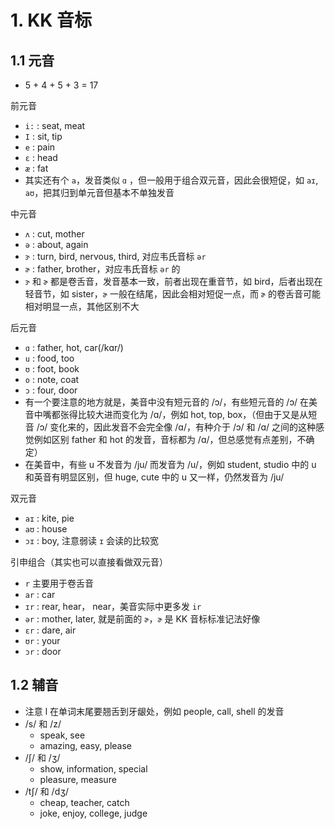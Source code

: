 

# 1. KK 音标

## 1.1 元音

- 5 + 4 + 5 + 3 = 17

前元音

- `i:` : seat, meat
- `I` : sit, tip
- `e` : pain
- `ɛ` : head
- `æ` : fat
- 其实还有个 `a`，发音类似 `ɑ` ，但一般用于组合双元音，因此会很短促，如 `aɪ`, `aʊ`，把其归到单元音但基本不单独发音

中元音

- `ʌ` : cut, mother
- `ə` : about, again
- `ɝ` : turn, bird, nervous, third, 对应韦氏音标 `ər`
- `ɚ` : father, brother，对应韦氏音标 `ər` 的
- `ɝ` 和 `ɚ` 都是卷舌音，发音基本一致，前者出现在重音节，如 bird，后者出现在轻音节，如 sister，`ɚ` 一般在结尾，因此会相对短促一点，而 `ɚ` 的卷舌音可能相对明显一点，其他区别不大

后元音

- `ɑ` : father, hot, car(/kɑr/)
- `u` : food, too
- `ʊ` : foot, book
- `o` : note, coat
- `ɔ` : four, door
- 有一个要注意的地方就是，美音中没有短元音的 /ɔ/，有些短元音的 /ɔ/ 在美音中嘴都张得比较大进而变化为 /ɑ/，例如 hot, top, box，（但由于又是从短音 /ɔ/ 变化来的，因此发音不会完全像 /ɑ/，有种介于 /ɔ/ 和 /ɑ/ 之间的这种感觉例如区别 father 和 hot 的发音，音标都为 /ɑ/，但总感觉有点差别，不确定）
- 在美音中，有些 u 不发音为 /ju/ 而发音为 /u/，例如 student, studio 中的 u 和英音有明显区别，但 huge, cute 中的 u 又一样，仍然发音为 /ju/


双元音

- `aɪ` : kite, pie
- `aʊ` : house
- `ɔɪ` : boy, 注意弱读 `ɪ` 会读的比较宽

引申组合（其实也可以直接看做双元音）

- `r` 主要用于卷舌音
- `ar` : car
- `ɪr` : rear, hear， near，美音实际中更多发 `ir`
- `ər` : mother, later, 就是前面的 `ɚ`，`ɚ` 是 KK 音标标准记法好像
- `ɛr` : dare, air
- `ʊr` : your
- `ɔr` : door

## 1.2 辅音

- 注意 l 在单词末尾要翘舌到牙龈处，例如 people, call, shell 的发音
- /s/ 和 /z/
    - speak, see
    - amazing, easy, please
- /ʃ/ 和 /ʒ/
    - show, information, special
    - pleasure, measure
- /tʃ/ 和 /dʒ/
    - cheap, teacher, catch
    - joke, enjoy, college, judge



